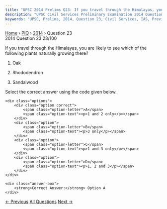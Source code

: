 ```yaml
---
title: "UPSC 2014 Prelims Q23: If you travel through the Himalayas, you are likely to see w..."
description: "UPSC Civil Services Preliminary Examination 2014 Question 23 with options and answer"
keywords: "UPSC, Prelims, 2014, Question 23, Civil Services, IAS, Previous Year Questions"
---
```


<nav class="breadcrumb">
    <a href="../../">Home</a>
    <span>›</span>
    <a href="../">PIQ</a>
    <span>›</span>
    <a href="./">2014</a>
    <span>›</span>
    <span>Question 23</span>
</nav>

<div class="question-header">
    <div class="question-meta">
        <span class="year-badge">2014</span>
        <span class="question-number">Question 23</span>
        <span class="progress">23/100</span>
    </div>
    <div class="progress-bar">
        <div class="progress-fill" style="width: 23.0%"></div>
    </div>
</div>

<div class="question-content">
    <div class="question-text">
        <p>If you travel through the Himalayas, you are likely to see which of the following plants naturally growing there?</p>
<ol>
<li>
<p>Oak</p>
</li>
<li>
<p>Rhododendron</p>
</li>
<li>
<p>Sandalwood</p>
</li>
</ol>
<p>Select the correct answer using the code given below.</p>
    </div>
    
    <div class="options">
        <div class="option correct">
            <span class="option-letter">A</span>
            <span class="option-text"><p>1 and 2 only</p></span>
        </div>
        <div class="option">
            <span class="option-letter">B</span>
            <span class="option-text"><p>3 only</p></span>
        </div>
        <div class="option">
            <span class="option-letter">C</span>
            <span class="option-text"><p>1 and 3 only</p></span>
        </div>
        <div class="option">
            <span class="option-letter">D</span>
            <span class="option-text"><p>1, 2 and 3</p></span>
        </div>
    </div>

    <div class="answer-box">
        <strong>Correct Answer:</strong> Option A
    </div>
</div>

<div class="question-nav">
    <a href="../q022-lichens-which-are-capable-of-initiating-ecological/" class="nav-btn prev">← Previous</a>
    <a href="../" class="nav-btn center">All Questions</a>
    <a href="../q024-which-of-the-following-are-some-important-pollutan/" class="nav-btn next">Next →</a>
</div>
